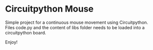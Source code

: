 # Circuitpython Mouse

Simple project for a continuous mouse movement using Circuitpython.  
Files code.py and the content of libs folder needs to be loaded into a circuitpython board.

Enjoy!

